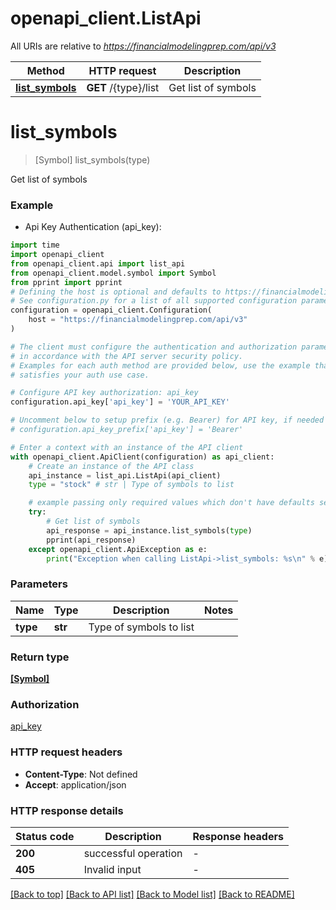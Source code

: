 # openapi_client.ListApi

All URIs are relative to *https://financialmodelingprep.com/api/v3*

Method | HTTP request | Description
------------- | ------------- | -------------
[**list_symbols**](ListApi.md#list_symbols) | **GET** /{type}/list | Get list of symbols


# **list_symbols**
> [Symbol] list_symbols(type)

Get list of symbols



### Example

* Api Key Authentication (api_key):
```python
import time
import openapi_client
from openapi_client.api import list_api
from openapi_client.model.symbol import Symbol
from pprint import pprint
# Defining the host is optional and defaults to https://financialmodelingprep.com/api/v3
# See configuration.py for a list of all supported configuration parameters.
configuration = openapi_client.Configuration(
    host = "https://financialmodelingprep.com/api/v3"
)

# The client must configure the authentication and authorization parameters
# in accordance with the API server security policy.
# Examples for each auth method are provided below, use the example that
# satisfies your auth use case.

# Configure API key authorization: api_key
configuration.api_key['api_key'] = 'YOUR_API_KEY'

# Uncomment below to setup prefix (e.g. Bearer) for API key, if needed
# configuration.api_key_prefix['api_key'] = 'Bearer'

# Enter a context with an instance of the API client
with openapi_client.ApiClient(configuration) as api_client:
    # Create an instance of the API class
    api_instance = list_api.ListApi(api_client)
    type = "stock" # str | Type of symbols to list

    # example passing only required values which don't have defaults set
    try:
        # Get list of symbols
        api_response = api_instance.list_symbols(type)
        pprint(api_response)
    except openapi_client.ApiException as e:
        print("Exception when calling ListApi->list_symbols: %s\n" % e)
```


### Parameters

Name | Type | Description  | Notes
------------- | ------------- | ------------- | -------------
 **type** | **str**| Type of symbols to list |

### Return type

[**[Symbol]**](Symbol.md)

### Authorization

[api_key](../README.md#api_key)

### HTTP request headers

 - **Content-Type**: Not defined
 - **Accept**: application/json


### HTTP response details
| Status code | Description | Response headers |
|-------------|-------------|------------------|
**200** | successful operation |  -  |
**405** | Invalid input |  -  |

[[Back to top]](#) [[Back to API list]](../README.md#documentation-for-api-endpoints) [[Back to Model list]](../README.md#documentation-for-models) [[Back to README]](../README.md)

